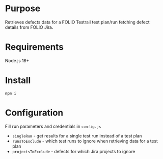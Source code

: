 # Purpose
Retrieves defects data for a FOLIO Testrail test plan/run fetching defect details from FOLIO Jira.

# Requirements
Node.js 18+

# Install
`npm i`

# Configuration
Fill run parameters and credentials in `config.js`
- `singleRun` - get results for a single test run instead of a test plan
- `runsToExclude` - which test runs to ignore when retrieving data for a test plan
- `projectsToExclude` - defects for which Jira projects to ignore
